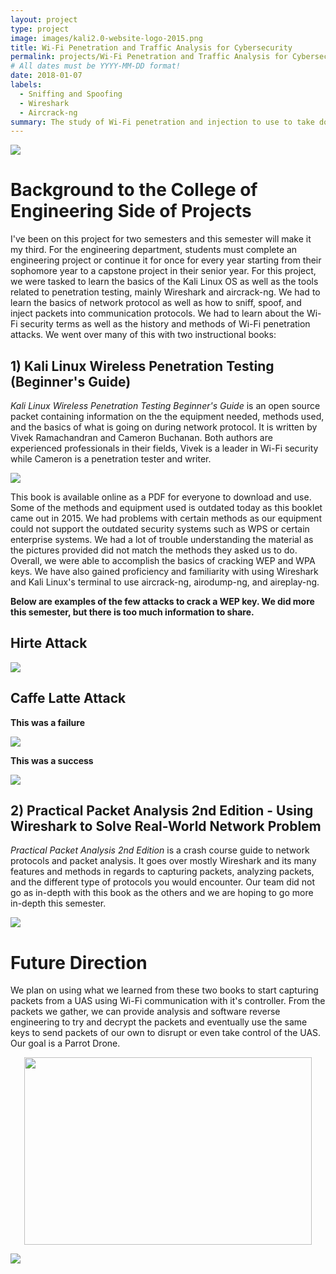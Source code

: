 ```yaml
---
layout: project
type: project
image: images/kali2.0-website-logo-2015.png
title: Wi-Fi Penetration and Traffic Analysis for Cybersecurity
permalink: projects/Wi-Fi Penetration and Traffic Analysis for Cybersecurity
# All dates must be YYYY-MM-DD format!
date: 2018-01-07
labels:
  - Sniffing and Spoofing
  - Wireshark
  - Aircrack-ng
summary: The study of Wi-Fi penetration and injection to use to take down UAS and other devices using Wi-Fi.
---
```


  <img class="ui medium rounded center image" src="../images/kali2.0-website-logo-2015.png">

# Background to the College of Engineering Side of Projects
I've been on this project for two semesters and this semester will make it my third. For the engineering department, students must complete an engineering project or continue it for once for every year starting from their sophomore year to a capstone project in their senior year. For this project, we were tasked to learn the basics of the Kali Linux OS as well as the tools related to penetration testing, mainly Wireshark and aircrack-ng. We had to learn the basics of network protocol as well as how to sniff, spoof, and inject packets into communication protocols. We had to learn about the Wi-Fi security terms as well as the history and methods of Wi-Fi penetration attacks. We went over many of this with two instructional books: 
## 1) Kali Linux Wireless Penetration Testing (Beginner's Guide)
*Kali Linux Wireless Penetration Testing Beginner's Guide* is an open source packet containing information on the the equipment needed, methods used, and the basics of what is going on during network protocol. It is written by Vivek Ramachandran and Cameron Buchanan. Both authors are experienced professionals in their fields, Vivek is a leader in Wi-Fi security while Cameron is a penetration tester and writer.

  <img class="ui center floated image" src="../images/KaliLinux.JPG">
 
This book is available online as a PDF for everyone to download and use. Some of the methods and equipment used is outdated today as this booklet came out in 2015. We had problems with certain methods as our equipment could not support the outdated security systems such as WPS or certain enterprise systems. We had a lot of trouble understanding the material as the pictures provided did not match the methods they asked us to do. Overall, we were able to accomplish the basics of cracking WEP and WPA keys. We have also gained proficiency and familiarity with using Wireshark and Kali Linux's terminal to use aircrack-ng, airodump-ng, and aireplay-ng. 

**Below are examples of the few attacks to crack a WEP key. We did more this semester, but there is too much information to share.**
## Hirte Attack

  <img class="ui image" src="../images/Hirte Attack.JPG">

  
## Caffe Latte Attack
**This was a failure**

  <img class="ui image" src="../images/cafelatte2.0.JPG">
 
  
**This was a success**

  <img class="ui image" src="../images/kali attempt 2.JPG">
 
  

## 2) Practical Packet Analysis 2nd Edition - Using Wireshark to Solve Real-World Network Problem
*Practical Packet Analysis 2nd Edition* is a crash course guide to network protocols and packet analysis. It goes over mostly Wireshark and its many features and methods in regards to capturing packets, analyzing packets, and the different type of protocols you would encounter. Our team did not go as in-depth with this book as the others and we are hoping to go more in-depth this semester.

  <img class="ui center floated image" src="../images/WiresharkBook.JPG">
 

# Future Direction
We plan on using what we learned from these two books to start capturing packets from a UAS using Wi-Fi communication with it's controller. From the packets we gather, we can provide analysis and software reverse engineering to try and decrypt the packets and eventually use the same keys to send packets of our own to disrupt or even take control of the UAS. Our goal is a Parrot Drone.
<p align="center">
  <img width="460" height="300" src="../images/parrot_pf726000_bebop_drone_2_with_1206693.jpg">
</p>
  <img class="ui small center circular floated image" src="../images/parrot_pf726000_bebop_drone_2_with_1206693.jpg">
 


